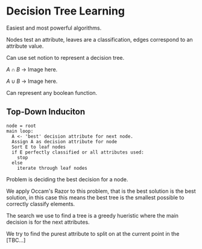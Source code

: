Decision Tree Learning
======================
Easiest and most powerful algorithms.

Nodes test an attribute, leaves are a classification, edges correspond to an attribute value.

Can use set notion to represent a decision tree.

$A \cap B$ -> Image here.

$A \cup B$ -> Image here.

Can represent any boolean function.

Top-Down Induciton
------------------
```
node = root
main loop:
  A <- 'best' decision attribute for next node.
  Assign A as decision attribute for node
  Sort E to leaf nodes
  if E perfectly classified or all attributes used:
    stop
  else
    iterate through leaf nodes
```

Problem is deciding the best decision for a node.

We apply Occam's Razor to this problem, that is the best solution is the best solution, in this case this means the best tree is the smallest possible to correctly classify elements.

The search we use to find a tree is a greedy hueristic where the main decision is for the next attributes.

We try to find the purest attribute to split on at the current point in the [TBC...]